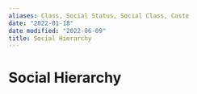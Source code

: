 ```yaml
---
aliases: Class, Social Status, Social Class, Caste
date: "2022-01-18"
date modified: "2022-06-09"
title: Social Hierarchy
---
```


# Social Hierarchy
